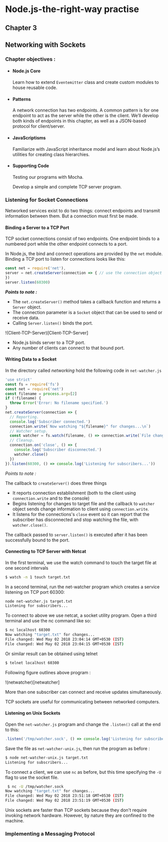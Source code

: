 # Node.js-the-right-way practise
## Chapter 3 
## Networking with Sockets

### Chapter objectives :
* #### Node.js Core
  Learn how to extend ```Eventemitter``` class and create custom modules to house reusable code.
* #### Patterns
  A network connection has two endpoints. A common pattern is for one endpoint to act as the server while the other is the client. We’ll develop both kinds of endpoints in this chapter, as well as a JSON-based protocol for client/server.
* #### JavaScriptisms
  Familiarize with JavaScript inheritance model and learn about Node.js’s utilities for creating class hierarchies.
* #### Supporting Code
  Testing our programs with Mocha.

  Develop a simple and complete TCP server program.

### Listening for Socket Connections
Networked services exist to do two things: connect endpoints and transmit
information between them. But a connection must first be made.

#### Binding a Server to a TCP Port
TCP socket connections consist of two endpoints. One endpoint binds to a
numbered port while the other endpoint connects to a port.

In Node.js, the bind and connect operations are provided by the ```net``` module.
Binding a TCP port to listen for connections looks like this:
```Javascript
const net = require('net'),
server = net.createServer(connection => { // use the connection object for data transfer
})
server.listen(60300)
```
***Points to note :***
* The ```net.createServer()``` method takes a callback function and returns a ```Server```
object.
* The connection parameter is a ```Socket``` object that can be used to send or receive data.
* Calling ```Server.listen()``` binds the port.

!(Client-TCP-Server)[Client-TCP-Server]

* Node.js binds server to a TCP port.
* Any number of clients can connect to that bound port.

#### Writing Data to a Socket
In the directory called *networking* hold the following code in ```net-watcher.js```

```javascript
'use strict'
const fs = require('fs')
const net = require('net')
const filename = process.argv[2]
if (!filename) {
  throw Error('Error: No filename specified.')
}
net.createServer(connection => {
  // Reporting.
  console.log('Subscriber connected.')
  connection.write(`Now watching "${filename}" for changes...\n`)
  // Watcher setup.
  const watcher = fs.watch(filename, () => connection.write(`File changed: ${new Date()}\n`))
  // Cleanup.
  connection.on('close', () => {
    console.log('Subscriber disconnected.')
    watcher.close()
  })
}).listen(60300, () => console.log('Listening for subscribers...'))
```
*Points to note :*

The callback to ```createServer()``` does three things
* It reports connection establishment (both to the client using ```connection.write``` and to the console)
* Begins listening for changes to target file and the callback to ```watcher``` object sends change information to client using ```connection.write```.
* It listens for the connections's ```close``` event so it can report that the subscriber has disconnected and stop watching the file, with ```watcher.close()```.

The callback passed to ```server.listen()``` is executed after it has been successfully bound to the port.

#### Connecting to TCP Server with Netcat

In the first terminal, we use the watch command to touch the target file at one second intervals
```bash
$ watch -n 1 touch target.txt
```
In a second terminal, run the net-watcher program which creates a service listening on TCP port 60300:
```bash
node net-watcher.js target.txt
Listening for subscribers...
```
To connect to above we use netcat, a socket utility program. Open a third terminal and use the
nc command like so:

```bash
$ nc localhost 60300
Now watching "target.txt" for changes...
File changed: Wed May 02 2018 23:04:14 GMT+0530 (IST)
File changed: Wed May 02 2018 23:04:15 GMT+0530 (IST)
```
Or similar result can be obtained using telnet
```bash
$ telnet localhost 60300
```
Following figure outlines above program :

!(netwatcher)[netwatcher]

More than one subscriber can connect and receive updates simultaneously.

TCP sockets are useful for communicating between networked computers.

#### Listening on Unix Sockets
Open the ```net-watcher.js``` program and change the ```.listen()``` call at the end to this:
```javascript
.listen('/tmp/watcher.sock', () => console.log('Listening for subscribers...'))
```
Save the file as ```net-watcher-unix.js```, then run the program as before :
```bash
$ node net-watcher-unix.js target.txt
Listening for subscribers...
```
To connect a client, we can use ```nc``` as before, but this time specifying the ```-U``` flag to use the socket file.
```bash
 $ nc -U /tmp/watcher.sock
Now watching "target.txt" for changes...
File changed: Wed May 02 2018 23:51:18 GMT+0530 (IST)
File changed: Wed May 02 2018 23:51:19 GMT+0530 (IST)
```

Unix sockets are faster than TCP sockets because they don't require invoking network hardware. However, by nature they are confined to the machine.

### Implementing a Messaging Protocol
